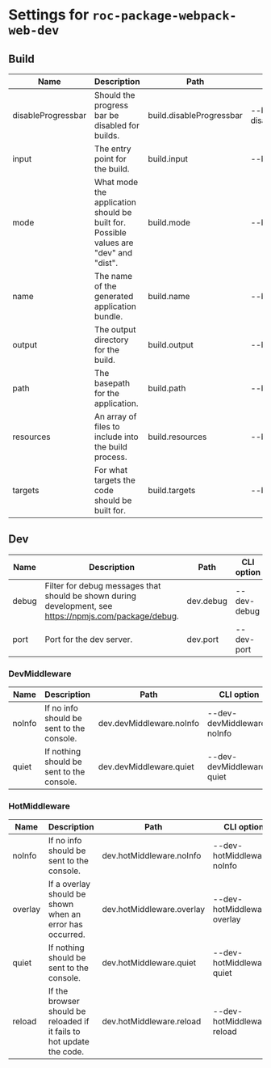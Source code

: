 # Settings for `roc-package-webpack-web-dev`

## Build

| Name               | Description                                                                                              | Path                      | CLI option                  | Default          | Type                    | Required |
| ------------------ | -------------------------------------------------------------------------------------------------------- | ------------------------- | --------------------------- | ---------------- | ----------------------- | -------- |
| disableProgressbar | Should the progress bar be disabled for builds.                                                          | build.disableProgressbar  | --build-disableProgressbar  | `false`          | `Boolean`               | No       |
| input              | The entry point for the build.                                                                           | build.input               | --build-input               | `"src/index.js"` | `Filepath / [Filepath]` | No       |
| mode               | What mode the application should be built for. Possible values are &quot;dev&quot; and &quot;dist&quot;. | build.mode                | --build-mode                | `"dist"`         | `/^dev|dist$/i`         | No       |
| name               | The name of the generated application bundle.                                                            | build.name                | --build-name                | `"app"`          | `String / [String]`     | No       |
| output             | The output directory for the build.                                                                      | build.output              | --build-output              | `"build"`        | `Filepath / [Filepath]` | No       |
| path               | The basepath for the application.                                                                        | build.path                | --build-path                | `"/"`            | `Filepath`              | No       |
| resources          | An array of files to include into the build process.                                                     | build.resources           | --build-resources           | `null`           | `[Filepath]`            | No       |
| targets            | For what targets the code should be built for.                                                           | build.targets             | --build-targets             | `["web"]`        | `/web/`                 | No       |

## Dev

| Name               | Description                                                                                              | Path                      | CLI option                  | Default          | Type                    | Required |
| ------------------ | -------------------------------------------------------------------------------------------------------- | ------------------------- | --------------------------- | ---------------- | ----------------------- | -------- |
| debug              | Filter for debug messages that should be shown during development, see https://npmjs.com/package/debug.  | dev.debug                 | --dev-debug                 | `"roc:*"`        | `String`                | No       |
| port               | Port for the dev server.                                                                                 | dev.port                  | --dev-port                  | `3001`           | `Integer`               | No       |

### DevMiddleware

| Name               | Description                                                                                              | Path                      | CLI option                  | Default          | Type                    | Required |
| ------------------ | -------------------------------------------------------------------------------------------------------- | ------------------------- | --------------------------- | ---------------- | ----------------------- | -------- |
| noInfo             | If no info should be sent to the console.                                                                | dev.devMiddleware.noInfo  | --dev-devMiddleware-noInfo  | `true`           | `Boolean`               | No       |
| quiet              | If nothing should be sent to the console.                                                                | dev.devMiddleware.quiet   | --dev-devMiddleware-quiet   | `false`          | `Boolean`               | No       |

### HotMiddleware

| Name               | Description                                                                                              | Path                      | CLI option                  | Default          | Type                    | Required |
| ------------------ | -------------------------------------------------------------------------------------------------------- | ------------------------- | --------------------------- | ---------------- | ----------------------- | -------- |
| noInfo             | If no info should be sent to the console.                                                                | dev.hotMiddleware.noInfo  | --dev-hotMiddleware-noInfo  | `false`          | `Boolean`               | No       |
| overlay            | If a overlay should be shown when an error has occurred.                                                 | dev.hotMiddleware.overlay | --dev-hotMiddleware-overlay | `true`           | `Boolean`               | No       |
| quiet              | If nothing should be sent to the console.                                                                | dev.hotMiddleware.quiet   | --dev-hotMiddleware-quiet   | `false`          | `Boolean`               | No       |
| reload             | If the browser should be reloaded if it fails to hot update the code.                                    | dev.hotMiddleware.reload  | --dev-hotMiddleware-reload  | `true`           | `Boolean`               | No       |

